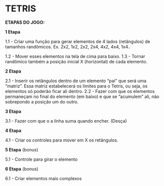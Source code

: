 # TETRIS

**ETAPAS DO JOGO:**

**1 Etapa**

1.1 - Criar uma função para gerar elementos de 4 lados (retângulos) de tamanhos randômicos.
Ex. 2x2, 1x2, 2x2, 2x4, 4x2, 4x4, 1x4..

1.2 - Mover esses elementos na tela de cima para baixo.
1.3 - Tornar randômico também a posição inicial X (horizontal) de cada elemento.

**2 Etapa**

2.1 - Inserir os retângulos  dentro de um elemento “pai” que será uma “matriz”.  Essa matriz estabelecerá os limites para o Tetris, ou seja, os elementos só poderão ficar ali dentro.
2.2 - Fazer com que os elementos permaneçam no final do elemento (em baixo) e que se “acumulem” ali, não sobrepondo a posição um do outro.

**3 Etapa**

3.1 - Fazer com que o a linha suma quando encher. (Desça)

**4 Etapa**

4.1 - Criar os controles para mover em X os retângulos.

**5 Etapa** (bonus)

5.1 - Controle para girar o elemento

**6 Etapa** (bonus)

6.1 - Criar elementos mais complexos
